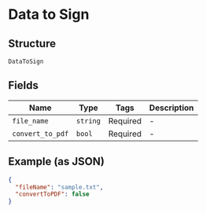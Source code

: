 
# Data to Sign

## Structure

`DataToSign`

## Fields

| Name | Type | Tags | Description |
|  --- | --- | --- | --- |
| `file_name` | `string` | Required | - |
| `convert_to_pdf` | `bool` | Required | - |

## Example (as JSON)

```json
{
  "fileName": "sample.txt",
  "convertToPDF": false
}
```


